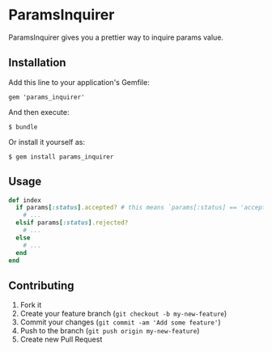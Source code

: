# ParamsInquirer

ParamsInquirer gives you a prettier way to inquire params value.

## Installation

Add this line to your application's Gemfile:

    gem 'params_inquirer'

And then execute:

    $ bundle

Or install it yourself as:

    $ gem install params_inquirer

## Usage

```ruby
def index
  if params[:status].accepted? # this means `params[:status] == 'accepted'`
    # ...
  elsif params[:status].rejected?
    # ...
  else
    # ...
  end
end
```

## Contributing

1. Fork it
2. Create your feature branch (`git checkout -b my-new-feature`)
3. Commit your changes (`git commit -am 'Add some feature'`)
4. Push to the branch (`git push origin my-new-feature`)
5. Create new Pull Request
